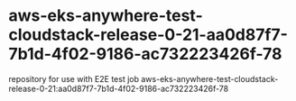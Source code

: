 # aws-eks-anywhere-test-cloudstack-release-0-21-aa0d87f7-7b1d-4f02-9186-ac732223426f-78
repository for use with E2E test job aws-eks-anywhere-test-cloudstack-release-0-21:aa0d87f7-7b1d-4f02-9186-ac732223426f-78
